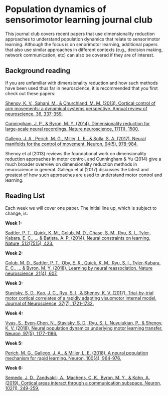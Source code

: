 # Population dynamics of sensorimotor learning journal club

This journal club covers recent papers that use dimensionality reduction approaches to understand population dynamics that relate to sensorimotor learning. Although the focus is on senorimotor learning, additional papers that also use similar approaches in different contexts (e.g., decision making, network communication, etc) can also be covered if they are of interest.

## Background reading

If you are unfamiliar with dimensionality reduction and how such methods have been used thus far in neuroscience, it is recommended that you first check out these papers:

[Shenoy, K. V., Sahani, M., & Churchland, M. M. (2013). Cortical control of arm movements: a dynamical systems perspective. Annual review of neuroscience, 36, 337-359.](https://www.annualreviews.org/doi/abs/10.1146/annurev-neuro-062111-150509)

[Cunningham, J. P., & Byron, M. Y. (2014). Dimensionality reduction for large-scale neural recordings. Nature neuroscience, 17(11), 1500.](https://www.nature.com/articles/nn.3776)

[Gallego, J. A., Perich, M. G., Miller, L. E., & Solla, S. A. (2017). Neural manifolds for the control of movement. Neuron, 94(5), 978-984.](https://www.sciencedirect.com/science/article/pii/S0896627317304634)

Shenoy et al (2013) reviews the foundational work on dimensionality reduction approaches in motor control, and Cunningham & Yu (2014) give a much broader overview on dimensionality reduction methods in neuroscience in general. Gallego et al (2017) discusses the latest and greatest of how such approaches are used to understand motor control and learning. 

## Reading List

Each week we will cover one paper. The initial line up, which is subject to change, is:

**Week 1:**

[Sadtler, P. T., Quick, K. M., Golub, M. D., Chase, S. M., Ryu, S. I., Tyler-Kabara, E. C., ... & Batista, A. P. (2014). Neural constraints on learning. Nature, 512(7515), 423.](https://www.nature.com/articles/nature13665)

**Week 2:**

[Golub, M. D., Sadtler, P. T., Oby, E. R., Quick, K. M., Ryu, S. I., Tyler-Kabara, E. C., ... & Byron, M. Y. (2018). Learning by neural reassociation. Nature neuroscience, 21(4), 607.](https://www.nature.com/articles/s41593-018-0095-3)

**Week 3:**

[Stavisky, S. D., Kao, J. C., Ryu, S. I., & Shenoy, K. V. (2017). Trial-by-trial motor cortical correlates of a rapidly adapting visuomotor internal model. Journal of Neuroscience, 37(7), 1721-1732.](https://www.jneurosci.org/content/37/7/1721.abstract)

**Week 4:**

[Vyas, S., Even-Chen, N., Stavisky, S. D., Ryu, S. I., Nuyujukian, P., & Shenoy, K. V. (2018). Neural population dynamics underlying motor learning transfer. Neuron, 97(5), 1177-1186.](https://www.sciencedirect.com/science/article/pii/S0896627318300655)

**Week 5:**

[Perich, M. G., Gallego, J. A., & Miller, L. E. (2018). A neural population mechanism for rapid learning. Neuron, 100(4), 964-976.](https://www.sciencedirect.com/science/article/pii/S0896627318308328)

**Week 6:**

[Semedo, J. D., Zandvakili, A., Machens, C. K., Byron, M. Y., & Kohn, A. (2019). Cortical areas interact through a communication subspace. Neuron, 102(1), 249-259.](https://www.sciencedirect.com/science/article/pii/S0896627319300534)

